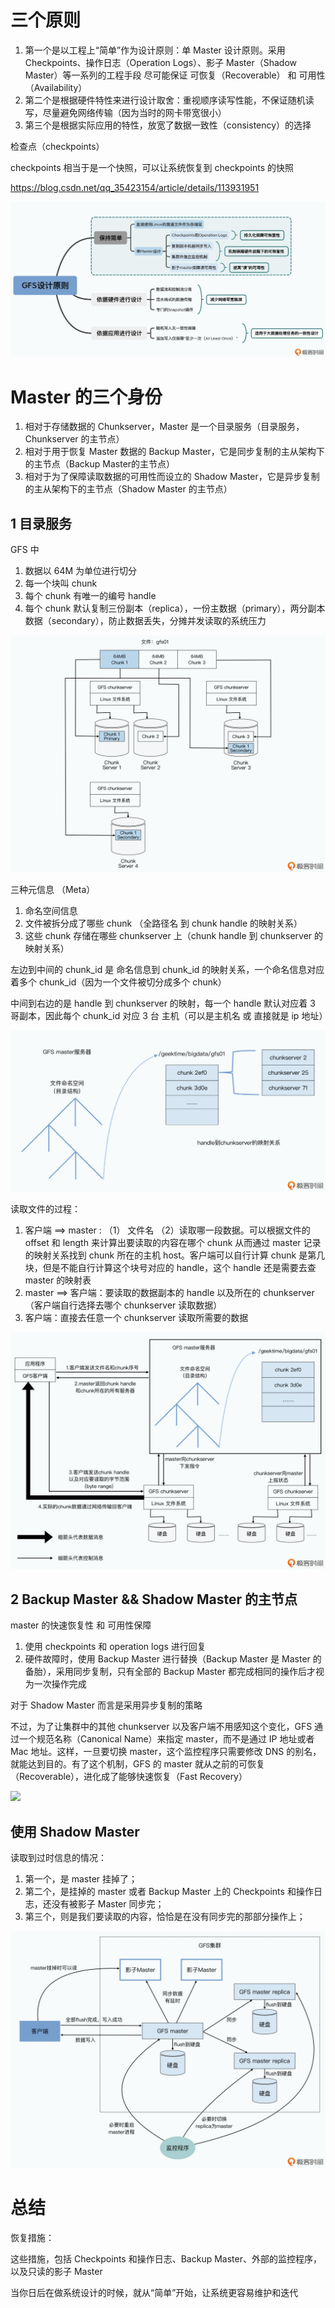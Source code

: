 # 三个原则



1. 第一个是以工程上“简单”作为设计原则：单 Master 设计原则。采用 Checkpoints、操作日志（Operation Logs）、影子 Master（Shadow Master）等一系列的工程手段 尽可能保证 可恢复（Recoverable） 和 可用性（Availability）
2. 第二个是根据硬件特性来进行设计取舍：重视顺序读写性能，不保证随机读写，尽量避免网络传输（因为当时的网卡带宽很小）
3. 第三个是根据实际应用的特性，放宽了数据一致性（consistency）的选择

检查点（checkpoints）

checkpoints 相当于是一个快照，可以让系统恢复到 checkpoints 的快照

https://blog.csdn.net/qq_35423154/article/details/113931951

![](content.assets/158149b378d1d5b383078b3ee3440915.jpg)



# Master 的三个身份

1. 相对于存储数据的 Chunkserver，Master 是一个目录服务（目录服务，Chunkserver 的主节点）
2. 相对于用于恢复 Master 数据的 Backup Master，它是同步复制的主从架构下的主节点（Backup Master的主节点）
3. 相对于为了保障读取数据的可用性而设立的 Shadow Master，它是异步复制的主从架构下的主节点（Shadow Master 的主节点）



## 1 目录服务

GFS 中

1. 数据以 64M 为单位进行切分
2. 每一个块叫 chunk
3. 每个 chunk 有唯一的编号 handle
4. 每个 chunk 默认复制三份副本（replica），一份主数据（primary），两分副本数据（secondary），防止数据丢失，分摊并发读取的系统压力

![img](content.assets/4ccb89f66276af2ce19c1fc83fdb432e.jpg)



三种元信息 （Meta）

1. 命名空间信息
2. 文件被拆分成了哪些 chunk （全路径名 到 chunk handle 的映射关系）
3. 这些 chunk 存储在哪些 chunkserver 上（chunk handle 到 chunkserver 的映射关系）

左边到中间的 chunk_id 是 命名信息到 chunk_id 的映射关系，一个命名信息对应着多个 chunk_id（因为一个文件被切分成多个 chunk）

中间到右边的是 handle 到 chunkserver 的映射，每一个 handle 默认对应着 3 哥副本，因此每个 chunk_id 对应 3 台 主机（可以是主机名 或 直接就是 ip 地址）

![](content.assets/440494242af83f78909bf836bbe1c0e2.jpg)

读取文件的过程：

1. 客户端 ==> master : （1） 文件名 （2）读取哪一段数据。可以根据文件的 offset 和 length 来计算出要读取的内容在哪个 chunk 从而通过 master 记录的映射关系找到 chunk 所在的主机 host。客户端可以自行计算 chunk 是第几块，但是不能自行计算这个块号对应的 handle，这个 handle 还是需要去查 master 的映射表
2. master ==> 客户端：要读取的数据副本的 handle 以及所在的 chunkserver（客户端自行选择去哪个 chunkserver 读取数据）
3. 客户端：直接去任意一个 chunkserver 读取所需要的数据

![](content.assets/7124aa76c1ec715b2a29613b5f065d95.jpg)



## 2 Backup Master && Shadow Master 的主节点

master 的快速恢复性 和 可用性保障

1. 使用 checkpoints 和 operation logs 进行回复
2. 硬件故障时，使用 Backup Master 进行替换（Backup Master 是 Master 的备胎），采用同步复制，只有全部的 Backup Master 都完成相同的操作后才视为一次操作完成

对于 Shadow Master 而言是采用异步复制的策略

不过，为了让集群中的其他 chunkserver 以及客户端不用感知这个变化，GFS 通过一个规范名称（Canonical Name）来指定 master，而不是通过 IP 地址或者 Mac 地址。这样，一旦要切换 master，这个监控程序只需要修改 DNS 的别名，就能达到目的。有了这个机制，GFS 的 master 就从之前的可恢复（Recoverable），进化成了能够快速恢复（Fast Recovery）

![](https://static001.geekbang.org/resource/image/19/c1/199f3ddb59c4d0a0233f9b71549a85c1.jpg?wh=1920x1444)



## 使用 Shadow Master

读取到过时信息的情况：

1. 第一个，是 master 挂掉了；
2. 第二个，是挂掉的 master 或者 Backup Master 上的 Checkpoints 和操作日志，还没有被影子 Master 同步完；
3. 第三个，则是我们要读取的内容，恰恰是在没有同步完的那部分操作上；

![](content.assets/7a312ed6bda66ce6e8b112yyfb77c82d.jpg)



# 总结

恢复措施：

这些措施，包括 Checkpoints 和操作日志、Backup Master、外部的监控程序，以及只读的影子 Master

当你日后在做系统设计的时候，就从“简单”开始，让系统更容易维护和迭代











